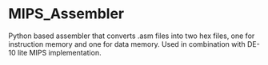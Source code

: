 # MIPS_Assembler
Python based assembler that converts .asm files into two hex files, one for instruction memory and one for data memory. Used in combination with DE-10 lite MIPS implementation. 
